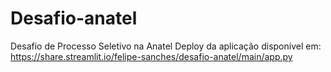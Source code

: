 # Desafio-anatel
Desafio de Processo Seletivo na Anatel
Deploy da aplicação disponível em: https://share.streamlit.io/felipe-sanches/desafio-anatel/main/app.py
